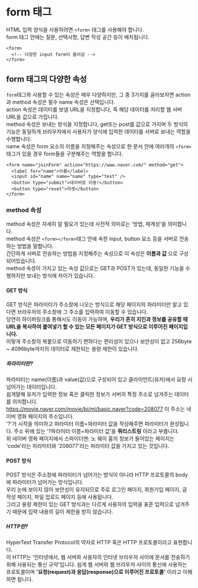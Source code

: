 # form 태그

HTML 입력 양식을 사용하려면 `<form>` 태그를 사용해야 합니다.<br>
form 태그 안에는 질문, 선택사항, 답변 작성 공간 등이 배치됩니다.
  
```
<form>
  <!-- 다양한 input form이 들어감 -->
</form>
```
 
## form 태그의 다양한 속성

`form`태그와 사용할 수 있는 속성은 매우 다양하지만, 그 중 3가지를 골라보자면 action과 method 속성은 필수 name 속성은 선택입니다.<br>
action 속성은 데이터를 보낼 URL을 지정합니다, 즉 해당 데이터를 처리할 웹 서버 URL을 값으로 가집니다.<br>
method 속성은 보내는 방식을 지정합니다, get또는 post를 값으로 가지며 두 방식의 기능은 동일하게 브라우저에서 사용자가 양식에 입력한 데이터를 서버로 보내는 역할을 수행합니다.<br>
name 속성은 form 요소의 이름을 지정해주는 속성으로 한 문서 안에 여러개의 `<form>`태그가 있을 경우 form들을 구분해주는 역할을 합니다.

```
<form name="joinForm" action="https://www.naver.com/" method="get">
  <label for="name">이름</label>
  <input id="name" name="name" type="text" />
  <button type="submit">네이버로 이동!</button>
  <button type="reset">리셋</button>
</form>
```

### method 속성

method 속성은 자세히 알 필요가 있는데 사전적 의미로는 '방법, 체계성'을 의미합니다.<br>
method 속성은 `<form></form>`태그 안에 속한 input, button 요소 등을 서버로 전송하는 방법을 말합니다.<br>
간단하게 서버로 전송하는 방법을 지정해주는 속성으로 이 속성은 **이름과 값** 으로 구성되어있습니다.<br>
method 속성이 가지고 있는 속성 값으로는 GET과 POST가 있는데, 동일한 기능을 수행하지만 보내는 방식에 차이가 있습니다.<br>

#### GET 방식

GET 방식은 파라미터가 주소창에 나오는 방식으로 해당 페이지의 파라미터만 알고 있다면 브라우저의 주소창에 그 주소를 입력하여 이동할 수 있습니다.<br>
당연히 하이퍼링크를 통해서도 이동이 가능하며, **우리가 흔히 지인과 정보를 공유할 때 URL을 복사하여 붙여넣기 할 수 있는 모든 페이지가 GET 방식으로 이루어진 페이지입니다.**<br>
이렇게 주소창의 복붙으로 이동하기 편하다는 편리성이 있으나 보안성이 없고 256byte ~ 4096byte까지의 데이터로 제한되는 용량 제한이 있습니다.

##### 파라미터란?

파라미터는 name(이름)과 value(값)으로 구성되어 있고 클라이언트(유저)에서 요청 시 넘어가는 데이터입니다.<br>
쉽게말해 유저가 입력한 정보 혹은 클릭한 정보가 서버의 특정 주소로 넘겨주는 데이터를 의미합니다.<br>
https://movie.naver.com/movie/bi/mi/basic.naver?code=208077 이 주소는 네이버 영화 페이지의 주소입니다.<br>
'?'가 시작을 의미하고 파라미터 이름=파라미터 값을 작성해주면 파라미터가 완성됩니다. 주소 뒤에 있는 '?파라미터 이름=파라미터 값'을 **쿼리스트링** 이라고 부릅니다.<br>
위 네이버 영화 페이지에서 스파이더맨: 노 웨이 홈의 정보가 들어있는 페이지는 'code'라는 피라미터와 '208077'라는 파라미터 값을 가지고 있는 것입니다.

#### POST 방식

POST 방식은 주소창에 파라미터가 넘어가는 방식이 아니라 HTTP 프로토콜의 body에 파라미터가 넘어가는 방식입니다.<br>
우리 눈에 보이지 않아 보안성이 유지되므로 주로 로그인 페이지, 회원가입 페이지, 글 작성 페이지, 파일 업로드 페이지 등에 사용됩니다.<br>
그리고 용량 제한이 있는 GET 방식과는 다르게 사용자의 입력을 표준 입력으로 넘겨주기 때문에 입력 내용의 길이 제한을 받지 않습니다.

##### HTTP란?

HyperText Transfer Protocol의 약자로 HTTP 혹은 HTTP 프로토콜이라고 표현합니다.<br>
이 HTTP는 '인터넷에서, 웹 서버와 사용자의 인터넷 브라우저 사이에 문서를 전송하기 위해 사용되는 통신 규약'입니다.
쉽게 웹 서버와 웹 브라우저 사이의 통신에 사용하는 프로토콜이며 **'요청(request)과 응답(response)으로 이루어진 프로토콜'** 이라고 이해하면 됩니다.
